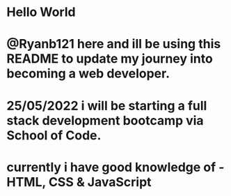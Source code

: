 # Hello World

# @Ryanb121 here and ill be using this README to update my journey into becoming a web developer.

# 25/05/2022 i will be starting a full stack development bootcamp via School of Code.

# currently i have good knowledge of - HTML, CSS & JavaScript

